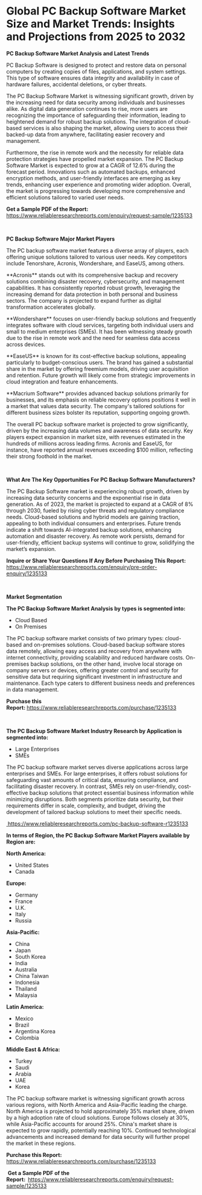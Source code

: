 <p><h1>Global PC Backup Software Market Size and Market Trends: Insights and Projections from 2025 to 2032</h1></p><p><strong>PC Backup Software Market Analysis and Latest Trends</strong></p>
<p><p>PC Backup Software is designed to protect and restore data on personal computers by creating copies of files, applications, and system settings. This type of software ensures data integrity and availability in case of hardware failures, accidental deletions, or cyber threats. </p><p>The PC Backup Software Market is witnessing significant growth, driven by the increasing need for data security among individuals and businesses alike. As digital data generation continues to rise, more users are recognizing the importance of safeguarding their information, leading to heightened demand for robust backup solutions. The integration of cloud-based services is also shaping the market, allowing users to access their backed-up data from anywhere, facilitating easier recovery and management.</p><p>Furthermore, the rise in remote work and the necessity for reliable data protection strategies have propelled market expansion. The PC Backup Software Market is expected to grow at a CAGR of 12.6% during the forecast period. Innovations such as automated backups, enhanced encryption methods, and user-friendly interfaces are emerging as key trends, enhancing user experience and promoting wider adoption. Overall, the market is progressing towards developing more comprehensive and efficient solutions tailored to varied user needs.</p></p>
<p><strong>Get a Sample PDF of the Report:&nbsp;</strong> <a href="https://www.reliableresearchreports.com/enquiry/request-sample/1235133?utm_campaign=2321&utm_medium=2&utm_source=Github&utm_content=ia&utm_term=19042025&utm_id=pc-backup-software">https://www.reliableresearchreports.com/enquiry/request-sample/1235133</a></p>
<p>&nbsp;</p>
<p><strong>PC Backup Software Major Market Players</strong></p>
<p><p>The PC backup software market features a diverse array of players, each offering unique solutions tailored to various user needs. Key competitors include Tenorshare, Acronis, Wondershare, and EaseUS, among others. </p><p>**Acronis** stands out with its comprehensive backup and recovery solutions combining disaster recovery, cybersecurity, and management capabilities. It has consistently reported robust growth, leveraging the increasing demand for data protection in both personal and business sectors. The company is projected to expand further as digital transformation accelerates globally.</p><p>**Wondershare** focuses on user-friendly backup solutions and frequently integrates software with cloud services, targeting both individual users and small to medium enterprises (SMEs). It has been witnessing steady growth due to the rise in remote work and the need for seamless data access across devices.</p><p>**EaseUS** is known for its cost-effective backup solutions, appealing particularly to budget-conscious users. The brand has gained a substantial share in the market by offering freemium models, driving user acquisition and retention. Future growth will likely come from strategic improvements in cloud integration and feature enhancements.</p><p>**Macrium Software** provides advanced backup solutions primarily for businesses, and its emphasis on reliable recovery options positions it well in a market that values data security. The company's tailored solutions for different business sizes bolster its reputation, supporting ongoing growth.</p><p>The overall PC backup software market is projected to grow significantly, driven by the increasing data volumes and awareness of data security. Key players expect expansion in market size, with revenues estimated in the hundreds of millions across leading firms. Acronis and EaseUS, for instance, have reported annual revenues exceeding $100 million, reflecting their strong foothold in the market.</p></p>
<p>&nbsp;</p>
<p><strong>What Are The Key Opportunities For PC Backup Software Manufacturers?</strong></p>
<p><p>The PC Backup Software market is experiencing robust growth, driven by increasing data security concerns and the exponential rise in data generation. As of 2023, the market is projected to expand at a CAGR of 8% through 2030, fueled by rising cyber threats and regulatory compliance needs. Cloud-based solutions and hybrid models are gaining traction, appealing to both individual consumers and enterprises. Future trends indicate a shift towards AI-integrated backup solutions, enhancing automation and disaster recovery. As remote work persists, demand for user-friendly, efficient backup systems will continue to grow, solidifying the market’s expansion.</p></p>
<p><strong>Inquire or Share Your Questions If Any Before Purchasing This Report:</strong> <a href="https://www.reliableresearchreports.com/enquiry/pre-order-enquiry/1235133?utm_campaign=2321&utm_medium=2&utm_source=Github&utm_content=ia&utm_term=19042025&utm_id=pc-backup-software">https://www.reliableresearchreports.com/enquiry/pre-order-enquiry/1235133</a></p>
<p>&nbsp;</p>
<p><strong>Market Segmentation</strong></p>
<p><strong>The PC Backup Software Market Analysis by types is segmented into:</strong></p>
<p><ul><li>Cloud Based</li><li>On Premises</li></ul></p>
<p><p>The PC backup software market consists of two primary types: cloud-based and on-premises solutions. Cloud-based backup software stores data remotely, allowing easy access and recovery from anywhere with internet connectivity, providing scalability and reduced hardware costs. On-premises backup solutions, on the other hand, involve local storage on company servers or devices, offering greater control and security for sensitive data but requiring significant investment in infrastructure and maintenance. Each type caters to different business needs and preferences in data management.</p></p>
<p><strong>Purchase this Report:&nbsp;</strong><a href="https://www.reliableresearchreports.com/purchase/1235133?utm_campaign=2321&utm_medium=2&utm_source=Github&utm_content=ia&utm_term=19042025&utm_id=pc-backup-software">https://www.reliableresearchreports.com/purchase/1235133</a></p>
<p>&nbsp;</p>
<p><strong>The PC Backup Software Market Industry Research by Application is segmented into:</strong></p>
<p><ul><li>Large Enterprises</li><li>SMEs</li></ul></p>
<p><p>The PC backup software market serves diverse applications across large enterprises and SMEs. For large enterprises, it offers robust solutions for safeguarding vast amounts of critical data, ensuring compliance, and facilitating disaster recovery. In contrast, SMEs rely on user-friendly, cost-effective backup solutions that protect essential business information while minimizing disruptions. Both segments prioritize data security, but their requirements differ in scale, complexity, and budget, driving the development of tailored backup solutions to meet their specific needs.</p></p>
<p><a href="https://www.reliableresearchreports.com/pc-backup-software-r1235133?utm_campaign=2321&utm_medium=2&utm_source=Github&utm_content=ia&utm_term=19042025&utm_id=pc-backup-software">&nbsp;https://www.reliableresearchreports.com/pc-backup-software-r1235133</a></p>
<p><strong>In terms of Region, the PC Backup Software Market Players available by Region are:</strong></p>
<p>
    <p> <strong> North America: </strong>
        <ul>
            <li>United States</li>
            <li>Canada</li>
        </ul>
        </p> 
    <p> <strong> Europe: </strong>
        <ul>
            <li>Germany</li>
            <li>France</li>
            <li>U.K.</li>
            <li>Italy</li>
            <li>Russia</li>
        </ul>
        </p> 
    <p> <strong> Asia-Pacific: </strong>
        <ul>
            <li>China</li>
            <li>Japan</li>
            <li>South Korea</li>
            <li>India</li>
            <li>Australia</li>
            <li>China Taiwan</li>
            <li>Indonesia</li>
            <li>Thailand</li>
            <li>Malaysia</li>
        </ul>
        </p> 
    <p> <strong> Latin America: </strong>
        <ul>
            <li>Mexico</li>
            <li>Brazil</li>
            <li>Argentina Korea</li>
            <li>Colombia</li>
        </ul>
        </p> 
    <p> <strong> Middle East & Africa: </strong>
        <ul>
            <li>Turkey</li>
            <li>Saudi</li>
            <li>Arabia</li>
            <li>UAE</li>
            <li>Korea</li>
        </ul>
    </p>
    </p>
<p><p>The PC backup software market is witnessing significant growth across various regions, with North America and Asia-Pacific leading the charge. North America is projected to hold approximately 35% market share, driven by a high adoption rate of cloud solutions. Europe follows closely at 30%, while Asia-Pacific accounts for around 25%. China's market share is expected to grow rapidly, potentially reaching 10%. Continued technological advancements and increased demand for data security will further propel the market in these regions.</p></p>
<p><strong>Purchase this Report: </strong><a href="https://www.reliableresearchreports.com/purchase/1235133?utm_campaign=2321&utm_medium=2&utm_source=Github&utm_content=ia&utm_term=19042025&utm_id=pc-backup-software">https://www.reliableresearchreports.com/purchase/1235133</a></p>
<p>&nbsp;<strong>Get a Sample PDF of the Report:&nbsp;&nbsp;</strong><a href="https://www.reliableresearchreports.com/enquiry/request-sample/1235133?utm_campaign=2321&utm_medium=2&utm_source=Github&utm_content=ia&utm_term=19042025&utm_id=pc-backup-software">https://www.reliableresearchreports.com/enquiry/request-sample/1235133</a></p>
<p><strong></strong></p>
<p><p></p><p></p><p></p></p>